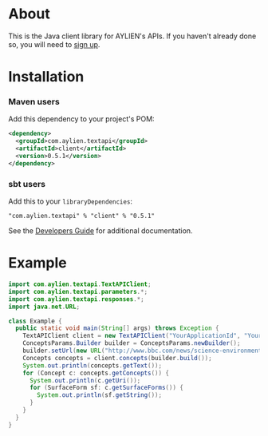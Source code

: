 About
=====

This is the Java client library for AYLIEN's APIs. If you haven't already done so, you will need to [sign up](https://developer.aylien.com/signup).

Installation
============

### Maven users

Add this dependency to your project's POM:

```xml
<dependency>
  <groupId>com.aylien.textapi</groupId>
  <artifactId>client</artifactId>
  <version>0.5.1</version>
</dependency>
```

### sbt users

Add this to your `libraryDependencies`:

    "com.aylien.textapi" % "client" % "0.5.1"

See the [Developers Guide](https://developer.aylien.com/docs) for additional documentation.

Example
=======

```java
import com.aylien.textapi.TextAPIClient;
import com.aylien.textapi.parameters.*;
import com.aylien.textapi.responses.*;
import java.net.URL;

class Example {
  public static void main(String[] args) throws Exception {
    TextAPIClient client = new TextAPIClient("YourApplicationId", "YourApplicationKey");
    ConceptsParams.Builder builder = ConceptsParams.newBuilder();
    builder.setUrl(new URL("http://www.bbc.com/news/science-environment-30097648"));
    Concepts concepts = client.concepts(builder.build());
    System.out.println(concepts.getText());
    for (Concept c: concepts.getConcepts()) {
      System.out.println(c.getUri());
      for (SurfaceForm sf: c.getSurfaceForms()) {
        System.out.println(sf.getString());
      }
    }
  }
}
```
